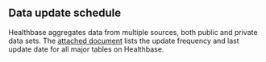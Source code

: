 ## Data update schedule

Healthbase aggregates data from multiple sources, both public and private data sets. The [attached document](https://docs.google.com/spreadsheets/d/e/2PACX-1vQCK5kSf2oBK-RNKRHDVG3VDkkdECEOXVnU7hSCNGgXrOXmB-gD2lvzYDjajxGCVYTw8C_8jS56aG9z/pub?output=pdf) lists the update frequency and last update date for all major tables on Healthbase.
